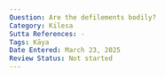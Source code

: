 ```yaml
---
Question: Are the defilements bodily?
Category: Kilesa
Sutta References: -
Tags: Kāya
Date Entered: March 23, 2025
Review Status: Not started
---
```

